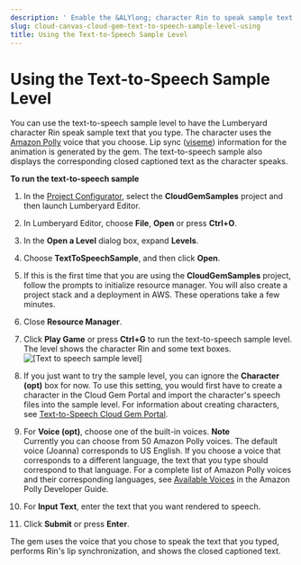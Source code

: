 ```yaml
---
description: ' Enable the &ALYlong; character Rin to speak sample text that you type. '
slug: cloud-canvas-cloud-gem-text-to-speech-sample-level-using
title: Using the Text-to-Speech Sample Level
---
```

# Using the Text\-to\-Speech Sample Level<a name="cloud-canvas-cloud-gem-text-to-speech-sample-level-using"></a>

You can use the text\-to\-speech sample level to have the Lumberyard character Rin speak sample text that you type\. The character uses the [Amazon Polly](https://aws.amazon.com/polly/) voice that you choose\. Lip sync \([viseme](https://en.wikipedia.org/wiki/Viseme)\) information for the animation is generated by the gem\. The text\-to\-speech sample also displays the corresponding closed captioned text as the character speaks\.

**To run the text\-to\-speech sample**

1. In the [Project Configurator](configurator-intro.md), select the **CloudGemSamples** project and then launch Lumberyard Editor\.

1. In Lumberyard Editor, choose **File**, **Open** or press **Ctrl\+O**\.

1. In the **Open a Level** dialog box, expand **Levels**\.

1. Choose **TextToSpeechSample**, and then click **Open**\.

1. If this is the first time that you are using the **CloudGemSamples** project, follow the prompts to initialize resource manager\. You will also create a project stack and a deployment in AWS\. These operations take a few minutes\.

1. Close **Resource Manager**\.

1. Click **Play Game** or press **Ctrl\+G** to run the text\-to\-speech sample level\. The level shows the character Rin and some text boxes\.  
![\[Text to speech sample level\]](/images/userguide/cloud_canvas/cloud-canvas-cloud-gem-text-to-speech-sample-level-using-1.png)

1. If you just want to try the sample level, you can ignore the **Character \(opt\)** box for now\. To use this setting, you would first have to create a character in the Cloud Gem Portal and import the character's speech files into the sample level\. For information about creating characters, see [Text\-to\-Speech Cloud Gem Portal](cloud-canvas-cloud-gem-text-to-speech-cgp.md)\.

1. For **Voice \(opt\)**, choose one of the built\-in voices\.
**Note**  
Currently you can choose from 50 Amazon Polly voices\. The default voice \(Joanna\) corresponds to US English\. If you choose a voice that corresponds to a different language, the text that you type should correspond to that language\. For a complete list of Amazon Polly voices and their corresponding languages, see [Available Voices](https://docs.aws.amazon.com/polly/latest/dg/voicelist.html) in the Amazon Polly Developer Guide\.

1. For **Input Text**, enter the text that you want rendered to speech\.

1. Click **Submit** or press **Enter**\.

The gem uses the voice that you chose to speak the text that you typed, performs Rin's lip synchronization, and shows the closed captioned text\.